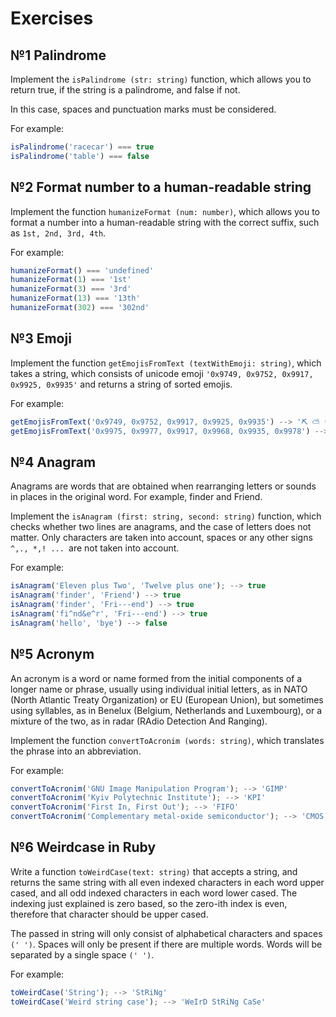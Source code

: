 # Exercises

## №1 Palindrome

Implement the `isPalindrome (str: string)` function, which allows you to return true,
if the string is a palindrome, and false if not.

In this case, spaces and punctuation marks must be considered.

For example:
```js
isPalindrome('racecar') === true
isPalindrome('table') === false
```

## №2 Format number to a human-readable string

Implement the function `humanizeFormat (num: number)`, which allows you to format a number
into a human-readable string with the correct suffix, such as `1st, 2nd, 3rd, 4th`.

For example:
```js
humanizeFormat() === 'undefined'
humanizeFormat(1) === '1st'
humanizeFormat(3) === '3rd'
humanizeFormat(13) === '13th'
humanizeFormat(302) === '302nd'
```

## №3 Emoji

Implement the function `getEmojisFromText (textWithEmoji: string)`, which takes a string,
which consists of unicode emoji `'0x9749, 0x9752, 0x9917, 0x9925, 0x9935'`
and returns a string of sorted emojis.

For example:
```js
getEmojisFromText('0x9749, 0x9752, 0x9917, 0x9925, 0x9935') --> '⛏ ⛅ ⚽ ☘ ☕'
getEmojisFromText('0x9975, 0x9977, 0x9917, 0x9968, 0x9935, 0x9978') --> '⛺ ⛏ ⛰ ⚽ ⛹ ⛷'
```

## №4 Anagram

Anagrams are words that are obtained when rearranging letters or sounds in places in the original word.
For example, finder and Friend.

Implement the `isAnagram (first: string, second: string)` function, which checks
whether two lines are anagrams, and the case of letters does not matter.
Only characters are taken into account, spaces or any other signs `^,., *,! ... `are not taken into account.

For example:
```js
isAnagram('Eleven plus Two', 'Twelve plus one'); --> true
isAnagram('finder', 'Friend') --> true
isAnagram('finder', 'Fri---end') --> true
isAnagram('fi^nd&e^r', 'Fri---end') --> true
isAnagram('hello', 'bye') --> false
```

## №5 Acronym

An acronym is a word or name formed from the initial components of a longer name or phrase,
usually using individual initial letters, as in NATO (North Atlantic Treaty Organization) or
EU (European Union), but sometimes using syllables, as in Benelux (Belgium, Netherlands and Luxembourg),
or a mixture of the two, as in radar (RAdio Detection And Ranging).

Implement the function `convertToAcronim (words: string)`,
which translates the phrase into an abbreviation.

For example:
```js
convertToAcronim('GNU Image Manipulation Program'); --> 'GIMP'
convertToAcronim('Kyiv Polytechnic Institute'); --> 'KPI'
convertToAcronim('First In, First Out'); --> 'FIFO'
convertToAcronim('Complementary metal-oxide semiconductor'); --> 'CMOS'
```

## №6 Weirdcase in Ruby

Write a function `toWeirdCase(text: string)` that accepts a string, and returns the same string with all even indexed
characters in each word upper cased, and all odd indexed characters in each word lower cased.
The indexing just explained is zero based, so the zero-ith index is even,
therefore that character should be upper cased.

The passed in string will only consist of alphabetical characters and spaces `(' ')`.
Spaces will only be present if there are multiple words.
Words will be separated by a single space `(' ')`.

For example:
```js
toWeirdCase('String'); --> 'StRiNg'
toWeirdCase('Weird string case'); --> 'WeIrD StRiNg CaSe'
```